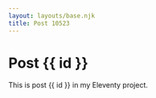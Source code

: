 ```yaml
---
layout: layouts/base.njk
title: Post 10523
---
```


# Post {{ id }}

This is post {{ id }} in my Eleventy project.
